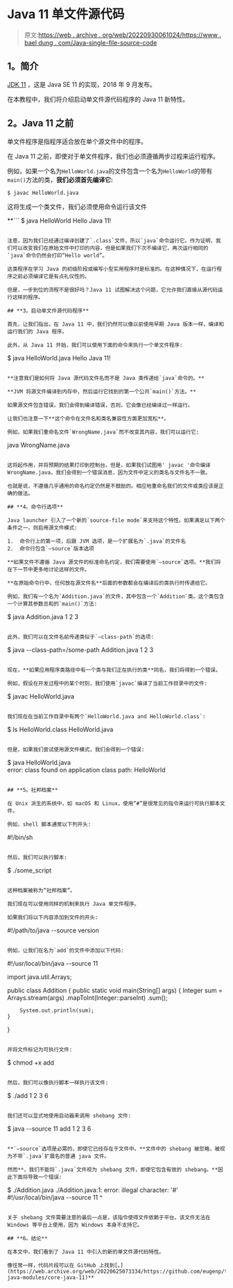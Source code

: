 # Java 11 单文件源代码

> 原文:[https://web . archive . org/web/20220930061024/https://www . bael dung . com/Java-single-file-source-code](https://web.archive.org/web/20220930061024/https://www.baeldung.com/java-single-file-source-code)

## **1。简介**

[JDK 11](https://web.archive.org/web/20220625073334/https://openjdk.java.net/projects/jdk/11/) ，这是 Java SE 11 的实现，2018 年 9 月发布。

在本教程中，我们将介绍启动单文件源代码程序的 Java 11 新特性。

## **2。Java 11** 之前

单文件程序是指程序适合放在单个源文件中的程序。

在 Java 11 之前，即使对于单文件程序，我们也必须遵循两步过程来运行程序。

例如，如果一个名为`HelloWorld.java`的文件包含一个名为`HelloWorld`的带有`main()`方法的类，**我们必须首先编译它:**

```
$ javac HelloWorld.java
```

这将生成一个类文件，我们必须使用命令运行该文件

 **```
$ java HelloWorld
Hello Java 11!
```

注意，因为我们已经通过编译创建了`.class`文件，所以`java`命令运行它。作为证明，我们可以改变我们在原始文件中打印的内容，但是如果我们下次不编译它，再次运行相同的`java`命令仍然会打印“Hello world”。

这类程序在学习 Java 的初级阶段或编写小型实用程序时是标准的。在这种情况下，在运行程序之前必须编译它是有点礼仪性的。

但是，一步到位的流程不是很好吗？Java 11 试图解决这个问题，它允许我们直接从源代码运行这样的程序。

## **3。启动单文件源代码程序**

首先，让我们指出，在 Java 11 中，我们仍然可以像以前使用早期 Java 版本一样，编译和运行我们的 Java 程序。

此外，从 Java 11 开始，我们可以使用下面的命令来执行一个单文件程序:

```
$ java HelloWorld.java
Hello Java 11!
```

**注意我们是如何将 Java 源代码文件名而不是 Java 类传递给`java`命令的。**

**JVM 将源文件编译到内存中，然后运行它找到的第一个公共`main()`方法。**

如果源文件包含错误，我们会得到编译错误，否则，它会像已经编译过一样运行。

让我们也注意一下**这个命令在文件名和类名兼容性方面更加宽松**。

例如，如果我们重命名文件`WrongName.java`而不改变其内容，我们可以运行它:

```
java WrongName.java
```

这将起作用，并将预期的结果打印到控制台。但是，如果我们试图用' javac '命令编译 WrongName.java，我们会得到一个错误消息，因为文件中定义的类名与文件名不一致。

也就是说，不遵循几乎通用的命名约定仍然是不鼓励的。相应地重命名我们的文件或类应该是正确的做法。

## **4。命令行选项**

Java launcher 引入了一个新的`source-file mode`来支持这个特性。如果满足以下两个条件之一，则启用源文件模式:

1.  命令行上的第一项，后跟 JVM 选项，是一个扩展名为`.java`的文件名
2.  命令行包含`–source`版本选项

**如果文件不遵循 Java 源文件的标准命名约定，我们需要使用`–source`选项。**我们将在下一节中更多地讨论这样的文件。

**在原始命令行中，任何放在源文件名**后面的参数都会在编译后的类执行时传递给它。

例如，我们有一个名为`Addition.java`的文件，其中包含一个`Addition`类。这个类包含一个计算其参数总和的`main()`方法:

```
$ java Addition.java 1 2 3
```

此外，我们可以在文件名前传递类似于`–class-path`的选项:

```
$ java --class-path=/some-path Addition.java 1 2 3
```

现在，**如果应用程序类路径中有一个类与我们正在执行的类**同名，我们将得到一个错误。

例如，假设在开发过程中的某个时刻，我们使用`javac`编译了当前工作目录中的文件:

```
$ javac HelloWorld.java
```

我们现在在当前工作目录中有两个`HelloWorld.java and HelloWorld.class`:

```
$ ls
HelloWorld.class  HelloWorld.java
```

但是，如果我们尝试使用源文件模式，我们会得到一个错误:

```
$ java HelloWorld.java                                            
error: class found on application class path: HelloWorld
```

## **5。社邦档案**

在 Unix 派生的系统中，如 macOS 和 Linux，使用“#”是很常见的指令来运行可执行脚本文件。

例如，shell 脚本通常以下列开头:

```
#!/bin/sh
```

然后，我们可以执行脚本:

```
$ ./some_script
```

这种档案被称为“社邦档案”。

我们现在可以使用同样的机制来执行 Java 单文件程序。

如果我们将以下内容添加到文件的开头:

```
#!/path/to/java --source version
```

例如，让我们在名为`add`的文件中添加以下代码:

```
#!/usr/local/bin/java --source 11

import java.util.Arrays;

public class Addition
{
    public static void main(String[] args) {
        Integer sum = Arrays.stream(args)
          .mapToInt(Integer::parseInt)
          .sum();

        System.out.println(sum);
    }
}
```

并将文件标记为可执行文件:

```
$ chmod +x add
```

然后，我们可以像执行脚本一样执行该文件:

```
$ ./add 1 2 3
6
```

我们还可以显式地使用启动器来调用 shebang 文件:

```
$ java --source 11 add 1 2 3
6
```

**`–source`选项是必需的，即使它已经存在于文件中。**文件中的 shebang 被忽略，被视为不带`.java`扩展名的普通 java 文件。

然而**，我们不能将`.java`文件视为 shebang 文件，即使它包含有效的 shebang。**因此下面将导致一个错误:

```
$ ./Addition.java
./Addition.java:1: error: illegal character: '#'
#!/usr/local/bin/java --source 11
^
```

关于 shebang 文件需要注意的最后一点是，该指令使得文件依赖于平台。该文件无法在 Windows 等平台上使用，因为 Windows 本身不支持它。

## **6。结论**

在本文中，我们看到了 Java 11 中引入的新的单文件源代码特性。

像往常一样，代码片段可以在 GitHub 上找到[。](https://web.archive.org/web/20220625073334/https://github.com/eugenp/tutorials/tree/master/core-java-modules/core-java-11)**